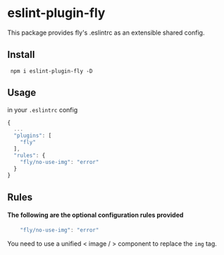 # eslint-plugin-fly
This package provides fly's .eslintrc as an extensible shared config.

## Install

```
 npm i eslint-plugin-fly -D
```

## Usage
in your `.eslintrc` config
```javascript
{
  ...
  "plugins": [
    "fly"
  ],
  "rules": {
    "fly/no-use-img": "error"
  }
}
```

## Rules

#### The following are the optional configuration rules provided 

```js
    "fly/no-use-img": "error"
```
 You need to use a unified < image / > component to replace the `img` tag.
